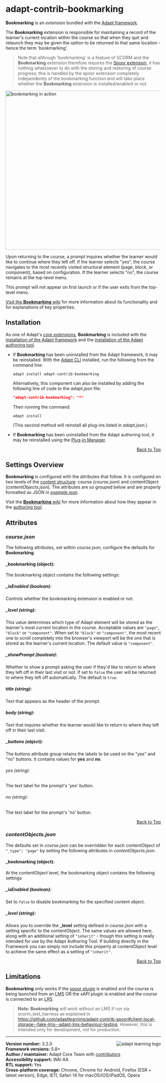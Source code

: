 # adapt-contrib-bookmarking

**Bookmarking** is an *extension* bundled with the [Adapt framework](https://github.com/adaptlearning/adapt_framework). 

The **Bookmarking** extension is responsible for maintaining a record of the learner's current location within the course so that when they quit and relaunch they may be given the option to be returned to that same location - hence the term 'bookmarking'. 

> Note that although 'bookmarking' is a feature of SCORM and the **Bookmarking** extension therefore requires the [Spoor extension](https://github.com/adaptlearning/adapt-contrib-spoor), it has nothing whatsoever to do with the storing and restoring of course progress; this is handled by the spoor extension completely independently of the bookmarking function and will take place whether the **Bookmarking** extension is installed/enabled or not.

<img src="https://github.com/adaptlearning/documentation/blob/master/04_wiki_assets/plug-ins/images/bookmarking.gif" alt="bookmarking in action" width="598" height="516"/>

Upon returning to the course, a prompt inquires whether the learner would like to continue where they left off. If the learner selects "yes", the course navigates to the most recently visited structural element (page, block, or component), based on configuration. If the learner selects "no", the course remains at the top-level menu.

This prompt will not appear on first launch or if the user exits from the top-level menu.

[Visit the **Bookmarking** wiki](https://github.com/adaptlearning/adapt-contrib-bookmarking/wiki) for more information about its functionality and for explanations of key properties. 

## Installation

As one of Adapt's *[core extensions](https://github.com/adaptlearning/adapt_framework/wiki/Core-Plug-ins-in-the-Adapt-Learning-Framework#extensions),* **Bookmarking** is included with the [installation of the Adapt framework](https://github.com/adaptlearning/adapt_framework/wiki/Manual-installation-of-the-Adapt-framework#installation) and the [installation of the Adapt authoring tool](https://github.com/adaptlearning/adapt_authoring/wiki/Installing-Adapt-Origin).

* If **Bookmarking** has been uninstalled from the Adapt framework, it may be reinstalled.
With the [Adapt CLI](https://github.com/adaptlearning/adapt-cli) installed, run the following from the command line:
    ```console
    adapt install adapt-contrib-bookmarking
    ```

    Alternatively, this component can also be installed by adding the following line of code to the *adapt.json* file:
    ```json
    "adapt-contrib-bookmarking": "*"
    ```
    Then running the command:
    ```console
    adapt install
    ```
    (This second method will reinstall all plug-ins listed in *adapt.json*.)

* If **Bookmarking** has been uninstalled from the Adapt authoring tool, it may be reinstalled using the [Plug-in Manager](https://github.com/adaptlearning/adapt_authoring/wiki/Plugin-Manager).  
<div float align=right><a href="#top">Back to Top</a></div>

## Settings Overview

**Bookmarking** is configured with the attributes that follow. It is configured on two levels of the [content structure](https://github.com/adaptlearning/adapt_framework/wiki/Framework-in-five-minutes#content-structure): course (*course.json*) and contentObject (*contentObjects.json*). The attributes are so grouped below and are properly formatted as JSON in [*example.json*](https://github.com/adaptlearning/adapt-contrib-bookmarking/blob/master/example.json).

Visit the [**Bookmarking** wiki](https://github.com/adaptlearning/adapt-contrib-bookmarking/wiki) for more information about how they appear in the [authoring tool](https://github.com/adaptlearning/adapt_authoring/wiki). 

## Attributes

### *course.json*
The following attributes, set within *course.json*, configure the defaults for **Bookmarking**.

#### \_bookmarking (object):
The bookmarking object contains the following settings:

##### \_isEnabled (boolean):
Controls whether the bookmarking extension is enabled or not.

##### \_level (string):
This value determines which type of Adapt element will be stored as the learner's most current location in the course. Acceptable values are `"page"`, `"block"` or `"component"`. When set to `"block"` or `"component"`, the most recent one to scroll completely into the browser's viewport will be the one that is stored as the learner's current location. The default value is `"component"`.

##### \_showPrompt (boolean):
Whether to show a prompt asking the user if they'd like to return to where they left off in their last visit or not. If set to `false` the user will be returned to where they left off automatically. The default is `true`.

##### title (string):
Text that appears as the header of the prompt.

##### body (string):
Text that inquires whether the learner would like to return to where they left off in their last visit.

##### \_buttons (object):
The buttons attribute group retains the labels to be used on the "yes" and "no" buttons. It contains values for **yes** and **no**.

###### yes (string):
The text label for the prompt's 'yes' button.

###### no (string):
The text label for the prompt's 'no' button.

<div float align=right><a href="#top">Back to Top</a></div>

### *contentObjects.json*
The defaults set in *course.json* can be overridden for each contentObject of `"_type": "page"` by setting the following attributes in *contentObjects.json*.

#### \_bookmarking (object):
At the contentObject level, the bookmarking object contains the following settings

##### \_isEnabled (boolean):
Set to `false` to disable bookmarking for the specified content object.

##### _level (string):
Allows you to override the **\_level** setting defined in *course.json* with a setting specific to the contentObject. The same values are allowed here, along with an additional setting of `"inherit"` - though this setting is really intended for use by the Adapt Authoring Tool. If building directly in the Framework you can simply not include this property at contentObject level to achieve the same effect as a setting of `"inherit"`.

<div float align=right><a href="#top">Back to Top</a></div>

## Limitations
**Bookmarking** only works if the [spoor plugin](https://github.com/adaptlearning/adapt-contrib-spoor) is enabled and the course is being launched from an <abbr title="Learning Management System">LMS</abbr> OR the xAPI plugin is enabled and the course is connected to an <abbr title="Learning Record Store">LRS</abbr>.  

>**Note: Bookmarking** will work without an LMS if run via scorm_test_harness as explained in https://github.com/adaptlearning/adapt-contrib-spoor#client-local-storage--fake-lms--adapt-lms-behaviour-testing. However, this is intended only for development, not for production.

----------------------------
**Version number:**  3.2.0   <a href="https://community.adaptlearning.org/" target="_blank"><img src="https://github.com/adaptlearning/documentation/blob/master/04_wiki_assets/plug-ins/images/adapt-logo-mrgn-lft.jpg" alt="adapt learning logo" align="right"></a>  
**Framework versions:**  5.8+  
**Author / maintainer:** Adapt Core Team with [contributors](https://github.com/adaptlearning/adapt-contrib-bookmarking/graphs/contributors)  
**Accessibility support:** WAI AA  
**RTL support:** Yes  
**Cross-platform coverage:** Chrome, Chrome for Android, Firefox (ESR + latest version), Edge, IE11, Safari 14 for macOS/iOS/iPadOS, Opera  
